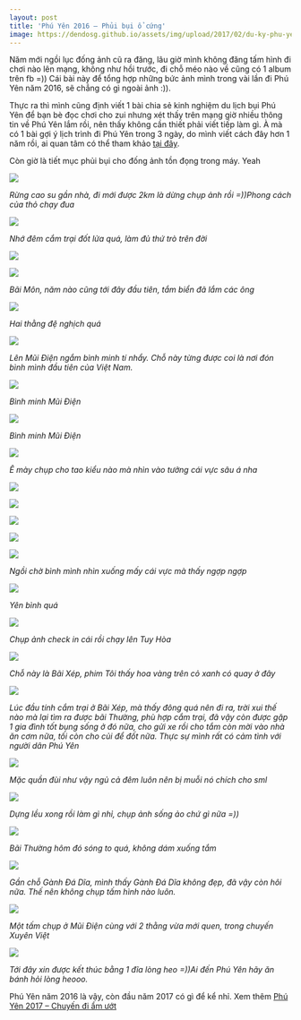 ```yaml
---
layout: post
title: 'Phú Yên 2016 – Phủi bụi ổ cứng'
image: https://dendosg.github.io/assets/img/upload/2017/02/du-ky-phu-yen-22-370x210.jpg
---
```


Năm mới ngồi lục đống ảnh cũ ra đăng, lâu giờ mình không đăng tấm hình đi chơi nào lên mạng, không như hồi trước, đi chỗ méo nào về cũng có 1 album trên fb =)) Cái bài này để tổng hợp những bức ảnh mình trong vài lần đi Phú Yên năm 2016, sẽ chẳng có gì ngoài ảnh :)).

Thực ra thì mình cũng định viết 1 bài chia sẻ kinh nghiệm du lịch bụi Phú Yên để bạn bè đọc chơi cho zui nhưng xét thấy trên mạng giờ nhiều thông tin về Phú Yên lắm rồi, nên thấy không cần thiết phải viết tiếp làm gì. À mà có 1 bài gợi ý lịch trình đi Phú Yên trong 3 ngày, do mình viết cách đây hơn 1 năm rồi, ai quan tâm có thể tham khảo [tại đây](http://emdep.vn/di/goi-y-lich-trinh-du-ngoan-phu-yen-trong-3-ngay-20160307135935008.htm).

Còn giờ là tiết mục phủi bụi cho đống ảnh tồn đọng trong máy. Yeah

![](https://dendosg.github.io/assets/img/upload/2017/02/du-ky-phu-yen-33.jpg)

*Rừng cao su gần nhà, đi mới được 2km là dừng chụp ảnh rồi =))Phong cách của thỏ chạy đua*

![](https://dendosg.github.io/assets/img/upload/2017/02/du-ky-phu-yen-2-1.jpg)

*Nhớ đêm cắm trại đốt lửa quá, làm đủ thứ trò trên đời*

![](https://dendosg.github.io/assets/img/upload/2017/02/du-ky-phu-yen-24.jpg)

![](https://dendosg.github.io/assets/img/upload/2017/02/du-ky-phu-yen-23.jpg)

*Bãi Môn, năm nào cũng tới đây đầu tiên, tắm biển đã lắm các ông*

![](https://dendosg.github.io/assets/img/upload/2017/02/du-ky-phu-yen-22.jpg)

*Hai thằng đệ nghịch quá*

![](https://dendosg.github.io/assets/img/upload/2017/02/du-ky-phu-yen-18.jpg)

*Lên Mũi Điện ngắm bình minh tí nhẩy. Chỗ này từng được coi là nơi đón bình mình đầu tiên của Việt Nam.*

![](https://dendosg.github.io/assets/img/upload/2017/02/du-ky-phu-yen-9.jpg)

*Bình minh Mũi Điện*

![](https://dendosg.github.io/assets/img/upload/2017/02/du-ky-phu-yen-8-1.jpg)

*Bình minh Mũi Điện*

![](https://dendosg.github.io/assets/img/upload/2017/02/du-ky-phu-yen-16.jpg)

*Ê mày chụp cho tao kiểu nào mà nhìn vào tưởng cái vực sâu á nha*

![](https://dendosg.github.io/assets/img/upload/2017/02/du-ky-phu-yen-13.jpg)

![](https://dendosg.github.io/assets/img/upload/2017/02/du-ky-phu-yen-5-2.jpg)

![](https://dendosg.github.io/assets/img/upload/2017/02/du-ky-phu-yen-7-1.jpg)

![](https://dendosg.github.io/assets/img/upload/2017/02/du-ky-phu-yen-10.jpg)

![](https://dendosg.github.io/assets/img/upload/2017/02/du-ky-phu-yen-6.jpg)

*Ngồi chờ bình mình nhìn xuống mấy cái vực mà thấy ngợp ngợp*

![](https://dendosg.github.io/assets/img/upload/2017/02/du-ky-phu-yen-14.jpg)

*Yên bình quá*

![](https://dendosg.github.io/assets/img/upload/2017/02/du-ky-phu-yen-15.jpg)

*Chụp ảnh check in cái rồi chạy lên Tuy Hòa*

![](https://dendosg.github.io/assets/img/upload/2017/02/du-ky-phu-yen-32.jpg)

*Chỗ này là Bãi Xép, phim Tôi thấy hoa vàng trên cỏ xanh có quay ở đây*

![](https://dendosg.github.io/assets/img/upload/2017/02/du-ky-phu-yen-26.jpg)

*Lúc đầu tính cắm trại ở Bãi Xép, mà thấy đông quá nên đi ra, trời xui thế nào mà lại tìm ra được bãi Thường, phù hợp cắm trại, đã vậy còn được gặp 1 gia đình tốt bụng sống ở đó nữa, cho gửi xe rồi cho tắm còn mời vào nhà ăn cơm nữa, tối còn cho củi để đốt nữa. Thực sự mình rất có cảm tình với người dân Phú Yên*

![](https://dendosg.github.io/assets/img/upload/2017/02/du-ky-phu-yen-27.jpg)

*Mặc quần đùi như vậy ngủ cả đêm luôn nên bị muỗi nó chích cho sml*

![](https://dendosg.github.io/assets/img/upload/2017/02/du-ky-phu-yen-28.jpg)

*Dựng lều xong rồi làm gì nhỉ, chụp ảnh sống ảo chứ gì nữa =))*

![](https://dendosg.github.io/assets/img/upload/2017/02/du-ky-phu-yen-29.jpg)

*Bãi Thường hôm đó sóng to quá, không dám xuống tắm*

![](https://dendosg.github.io/assets/img/upload/2017/02/du-ky-phu-yen-30.jpg)

*Gần chỗ Gành Đá Dĩa, mình thấy Gành Đá Dĩa không đẹp, đã vậy còn hôi nữa. Thế nên không chụp tấm hình nào luôn.*

![](https://dendosg.github.io/assets/img/upload/2017/02/du-ky-phu-yen-4.jpg)

*Một tấm chụp ở Mũi Điện cùng với 2 thằng vừa mới quen, trong chuyến Xuyên Việt*

![](https://dendosg.github.io/assets/img/upload/2017/02/du-ky-phu-yen-31.jpg)

*Tới đây xin được kết thúc bằng 1 đĩa lòng heo =))Ai đến Phú Yên hãy ăn bánh hỏi lòng heooo.*

Phú Yên năm 2016 là vậy, còn đầu năm 2017 có gì để kể nhỉ. Xem thêm [Phú Yên 2017 – Chuyến đi ẩm ướt](http://ngaoduky.com/tro-lai-phu-yen-2017)
